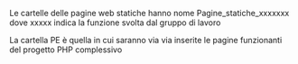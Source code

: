 Le cartelle delle pagine web statiche hanno nome Pagine_statiche_xxxxxxx  dove xxxxx indica la funzione svolta dal gruppo di lavoro

La cartella PE è quella in cui saranno via via inserite le pagine funzionanti del progetto PHP complessivo
